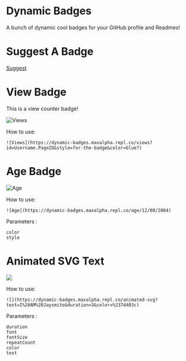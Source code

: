 # Dynamic Badges
A bunch of dynamic cool badges for your GitHub profile and Readmes!

# Suggest A Badge

[Suggest](https://github.com/Jaysmito101/dynamic-badges/issues/new/choose)

# View Badge
This is a view counter badge!

![Views](https://dynamic-badges.maxalpha.repl.co/views?id=Username.PageID&style=for-the-badge&color=blue?)

How to use:

    ![Views](https://dynamic-badges.maxalpha.repl.co/views?id=Username.PageID&style=for-the-badge&color=blue?)

# Age Badge

![Age](https://dynamic-badges.maxalpha.repl.co/age/12/08/2004)

How to use:

    ![Age](https://dynamic-badges.maxalpha.repl.co/age/12/08/2004)

Parameters : 

    color
    style

# Animated SVG Text

![](https://dynamic-badges.maxalpha.repl.co/animated-svg?text=Dynamic-Badges&duration=3&color=%237d403c)

How to use:

    ![](https://dynamic-badges.maxalpha.repl.co/animated-svg?text=I%20AM%20Jaysmito&duration=3&color=%237d403c)

Parameters : 

    duration
    font
    fontSize
    repeatCount
    color
    text
    
